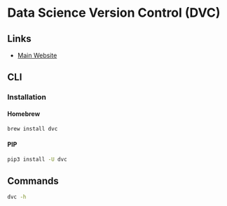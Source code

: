 # Data Science Version Control (DVC)

<!-- https://blog.dataversioncontrol.com/data-version-control-tutorial-9146715eda46
https://github.com/ThoughtWorksInc/twde-datalab
https://github.com/ddysher/arsenal/tree/6960ae648050ef87efea713798b505ee3e01ed11/ml-system/data/dvc
https://github.com/zkouba/dvc-demo
https://github.com/AlessandroVol23/kdd-cup-2019/blob/master/reports/dvc_tutorial.md
https://github.com/LiuYuWei/LiuYuWei.github.io/blob/master/_posts/2019-08-18-DVC.md
https://github.com/soumendra/deeplearning-cookbook/blob/master/setting-up/setting-up-dvc-for-your-project.md -->

## Links

- [Main Website](https://dvc.org/)

## CLI

### Installation

#### Homebrew

```sh
brew install dvc
```

#### PIP

```sh
pip3 install -U dvc
```

## Commands

```sh
dvc -h
```
